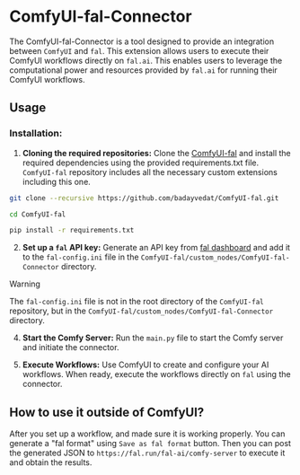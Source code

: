 # ComfyUI-fal-Connector
The ComfyUI-fal-Connector is a tool designed to provide an integration between
`ComfyUI` and `fal`. This extension allows users to execute their ComfyUI
workflows directly on `fal.ai`. This enables users to leverage the
computational power and resources provided by `fal.ai` for running their
ComfyUI workflows.


## Usage
### Installation:
1. **Cloning the required repositories:** Clone the [ComfyUI-fal](https://github.com/badayvedat/ComfyUI-fal.git) and install the required dependencies using the
provided requirements.txt file. `ComfyUI-fal` repository includes all the necessary custom extensions including this one.
```bash
git clone --recursive https://github.com/badayvedat/ComfyUI-fal.git

cd ComfyUI-fal

pip install -r requirements.txt
```

2. **Set up a `fal` API key:** Generate an API key from
[fal dashboard](https://fal.ai/dashboard/keys) and add it to 
the `fal-config.ini` file in the `ComfyUI-fal/custom_nodes/ComfyUI-fal-Connector`
directory.
> [!WARNING]
> The `fal-config.ini` file is not in the root directory of the `ComfyUI-fal`
repository, but in the `ComfyUI-fal/custom_nodes/ComfyUI-fal-Connector` directory.

4. **Start the Comfy Server:** Run the `main.py` file to start the Comfy server and
initiate the connector.

5. **Execute Workflows:** Use ComfyUI to create and configure your AI workflows.
When ready, execute the workflows directly on `fal` using the connector.

## How to use it outside of ComfyUI?
After you set up a workflow, and made sure it is working properly. You can generate a
"fal format" using `Save as fal format` button. Then you can post the generated JSON
to `https://fal.run/fal-ai/comfy-server` to execute it and obtain the results.